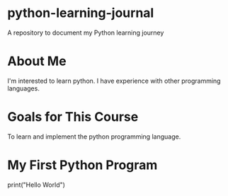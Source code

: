 # python-learning-journal
A repository to document my Python learning journey

# About Me
I'm interested to learn python. I have experience with other programming languages.  

# Goals for This Course
To learn and implement the python programming language.

# My First Python Program 
print("Hello World")
